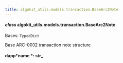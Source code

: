 ```yaml
---
title: algokit_utils.models.transaction.BaseArc2Note
---
```


#### _class_ algokit_utils.models.transaction.BaseArc2Note

Bases: `TypedDict`

Base ARC-0002 transaction note structure

#### dapp*name *: str\_
